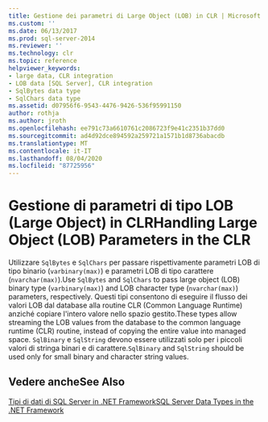 ```yaml
---
title: Gestione dei parametri di Large Object (LOB) in CLR | Microsoft Docs
ms.custom: ''
ms.date: 06/13/2017
ms.prod: sql-server-2014
ms.reviewer: ''
ms.technology: clr
ms.topic: reference
helpviewer_keywords:
- large data, CLR integration
- LOB data [SQL Server], CLR integration
- SqlBytes data type
- SqlChars data type
ms.assetid: d07956f6-9543-4476-9426-536f95991150
author: rothja
ms.author: jroth
ms.openlocfilehash: ee791c73a6610761c2086723f9e41c2351b37dd0
ms.sourcegitcommit: ad4d92dce894592a259721a1571b1d8736abacdb
ms.translationtype: MT
ms.contentlocale: it-IT
ms.lasthandoff: 08/04/2020
ms.locfileid: "87725956"
---
```

# <a name="handling-large-object-lob-parameters-in-the-clr"></a><span data-ttu-id="4ca11-102">Gestione di parametri di tipo LOB (Large Object) in CLR</span><span class="sxs-lookup"><span data-stu-id="4ca11-102">Handling Large Object (LOB) Parameters in the CLR</span></span>
  <span data-ttu-id="4ca11-103">Utilizzare `SqlBytes` e `SqlChars` per passare rispettivamente parametri LOB di tipo binario (`varbinary(max)`) e parametri LOB di tipo carattere (`nvarchar(max)`).</span><span class="sxs-lookup"><span data-stu-id="4ca11-103">Use `SqlBytes` and `SqlChars` to pass large object (LOB) binary type (`varbinary(max)`) and LOB character type (`nvarchar(max)`) parameters, respectively.</span></span> <span data-ttu-id="4ca11-104">Questi tipi consentono di eseguire il flusso dei valori LOB dal database alla routine CLR (Common Language Runtime) anziché copiare l'intero valore nello spazio gestito.</span><span class="sxs-lookup"><span data-stu-id="4ca11-104">These types allow streaming the LOB values from the database to the common language runtime (CLR) routine, instead of copying the entire value into managed space.</span></span> <span data-ttu-id="4ca11-105">`SqlBinary` e `SqlString` devono essere utilizzati solo per i piccoli valori di stringa binari e di carattere.</span><span class="sxs-lookup"><span data-stu-id="4ca11-105">`SqlBinary` and `SqlString` should be used only for small binary and character string values.</span></span>  
  
## <a name="see-also"></a><span data-ttu-id="4ca11-106">Vedere anche</span><span class="sxs-lookup"><span data-stu-id="4ca11-106">See Also</span></span>  
 [<span data-ttu-id="4ca11-107">Tipi di dati di SQL Server in .NET Framework</span><span class="sxs-lookup"><span data-stu-id="4ca11-107">SQL Server Data Types in the .NET Framework</span></span>](sql-server-data-types-in-the-net-framework.md)  
  
  
